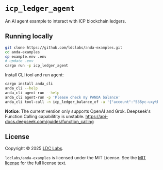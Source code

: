 # `icp_ledger_agent`

An AI agent example to interact with ICP blockchain ledgers.

## Running locally

```sh
git clone https://github.com/ldclabs/anda-examples.git
cd anda-examples
cp example.env .env
# update .env
cargo run -p icp_ledger_agent
```

Install CLI tool and run agent:
```sh
cargo install anda_cli
anda_cli --help
anda_cli agent-run --help
anda_cli agent-run -p 'Please check my PANDA balance'
anda_cli tool-call -n icp_ledger_balance_of -a '{"account":"535yc-uxytb-gfk7h-tny7p-vjkoe-i4krp-3qmcl-uqfgr-cpgej-yqtjq-rqe","symbol":"PANDA"}'
```

**Notice**: The current version only supports OpenAI and Grok. Deepseek's Function Calling capabilitity is unstable. https://api-docs.deepseek.com/guides/function_calling

## License
Copyright © 2025 [LDC Labs](https://github.com/ldclabs).

`ldclabs/anda-examples` is licensed under the MIT License. See the [MIT license][license] for the full license text.

[license]: ./../../LICENSE

